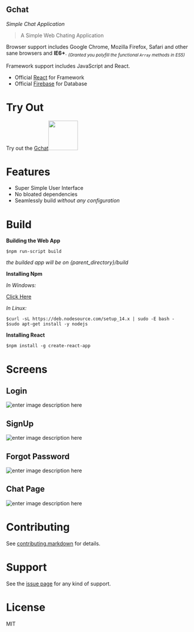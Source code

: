 
## Gchat
*Simple Chat Application*


> A Simple Web Chating Application

Browser support includes Google Chrome, Mozilla Firefox, Safari and other sane browsers and **IE6+**. <sub>_(Granted you polyfill the functional `Array` methods in ES5)_</sub>

Framework support includes JavaScript and React.

- Official [React][1]  for Framework
- Official [Firebase][2] for Database


# Try Out


<span>Try out the [Gchat][3]<img src="https://lh3.googleusercontent.com/proxy/eNsgHysnkCFbs6u_l3ZWSoPppznXlbAYaTCDE50pMSAzQxta7_rGPAiOLUFrsOH3DGrUhd3w5abi-AZVqycFKVgi6cpt" width=80></span>



# Features

- Super Simple User Interface
- No bloated dependencies
- Seamlessly build *without any configuration*

# Build

**Building the Web App**

```shell
$npm run-script build
```
*the builded app will be on {parent_directory}/build*

**Installing Npm**


*In Windows:*

[Click Here][4]

*In Linux:*
```shell
$curl -sL https://deb.nodesource.com/setup_14.x | sudo -E bash - 
$sudo apt-get install -y nodejs

```
**Installing React**

```shell
$npm install -g create-react-app

```


# Screens
**Login**
-

![enter image description here](https://raw.githubusercontent.com/xidhu/Gchat/master/config/a.png)

**SignUp**
-
![enter image description here](https://github.com/xidhu/Gchat/blob/master/config/c.png?raw=true)

**Forgot Password**
-
![enter image description here](https://github.com/xidhu/Gchat/blob/master/config/b.png?raw=true)

**Chat Page**
-
![enter image description here](https://github.com/xidhu/Gchat/blob/master/config/d.png?raw=true)
# Contributing

See [contributing.markdown][5] for details.

# Support

See  the [issue page][6]  for any kind of support.

# License

MIT

[1]: https://github.com/facebook/react
[2]: https://firebase.google.com
[3]: https://chat3-f8994.web.app
[4]: https://nodejs.org/en/download
[5]: https://github.com/xidhu/Gchat/blob/master/CONTRIBUTING.md
[6]: https://github.com/xidhu/Gchat/issues


